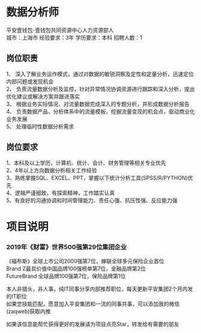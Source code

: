 # 数据分析师
平安壹钱包-壹钱包共同资源中心人力资源部人  
城市：上海市 经验要求：3年 学历要求：本科  招聘人数：1

## 岗位职责
1、	深入了解业务运作模式，通过对数据的敏锐洞察及定性和定量分析，迅速定位内部问题或发现机会   
2、	负责流量数据分析及监控，针对异常情况协调资源进行跟踪和深入分析，提出优化建议或解决方案并跟进落实   
3、	根据业务实际情况，对流量数据完成深入的专题分析，并形成数据分析报告   
4、	负责数据产品、分析体系中的流量模板，挖掘流量变现的机会点，驱动商业化业务发展   
5、	处理临时性数据分析需求

## 岗位要求
1、本科及以上学历，计算机、统计、会计、财务管理等相关专业优先   
2、4年以上方向数据分析相关工作经验   
3、熟练掌握SQL、EXCEL、PPT，掌握以下统计分析工具(SPSS/R/PYTHON)优先   
4、逻辑严谨细致，有探索精神，工作踏实认真   
5、有良好的沟通协调和时间管理能力、责任心强、抗压性强、反应能力强

# 项目说明

### 2019年《财富》世界500强第29位集团企业
《福布斯》全球上市公司2000强第7位，蝉联全球多元保险企业首位  
Brand Z最具价值中国品牌100强榜单第7位，金融品牌第2位  
FutureBrand 全球品牌100强第7位，保险品牌第1位

本人非猎头，非人事，纯IT同事分享内部推荐职位，每天更新平安集团2个月内发的IT职位  
如果您技能匹配，愿意加入平安集团和一流的同事共事，可以添加我的微信(zaqweb)获取内推 

如果该信息能帮忙获得更好的发展请为项目点亮Star，转发给有需要的朋友




